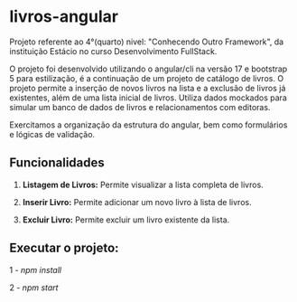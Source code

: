 # livros-angular

Projeto referente ao 4°(quarto) nivel: "Conhecendo Outro Framework", da instituição Estácio no curso Desenvolvimento FullStack.

O projeto foi desenvolvido utilizando o angular/cli na versão 17 e bootstrap 5 para estilização, é a continuação de um projeto de catálogo de livros. 
O projeto permite a inserção de novos livros na lista e a exclusão de livros já existentes, além de uma lista inicial de livros. Utiliza dados mockados para simular um banco de dados de livros e relacionamentos com editoras. 

Exercitamos a organização da estrutura do angular, bem como formulários e lógicas de validação.

## Funcionalidades

1. **Listagem de Livros:** Permite visualizar a lista completa de livros.
   
2. **Inserir Livro:** Permite adicionar um novo livro à lista de livros.

3. **Excluir Livro:** Permite excluir um livro existente da lista.

## Executar o projeto:
1 - _npm install_

2 - _npm start_
